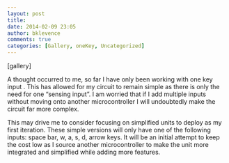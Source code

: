 ```yaml
---
layout: post
title: 
date: 2014-02-09 23:05
author: bklevence
comments: true
categories: [Gallery, oneKey, Uncategorized]
---
```

[gallery]
<p>A thought occurred to me, so far I have only been working with one key input . This has allowed for my circuit to remain simple as there is only the need for one “sensing input”. I am worried that if I add multiple inputs without moving onto another microcontroller I will undoubtedly make the circuit far more complex.</p>
<p>This may drive me to consider focusing on simplified units to deploy as my first iteration. These simple versions will only have one of the following inputs: space bar, w, a, s, d, arrow keys. It will be an initial attempt to keep the cost low as I source another microcontroller to make the unit more integrated and simplified while adding more features.</p>
